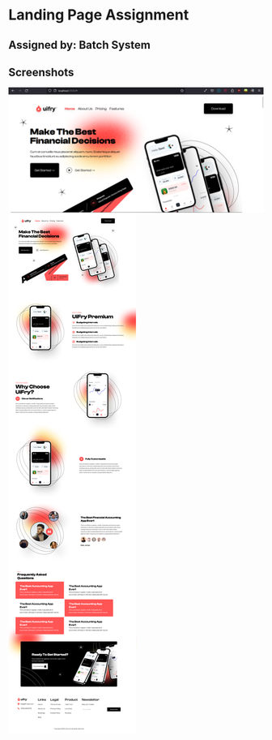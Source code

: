 # Landing Page Assignment

## Assigned by: Batch System

## Screenshots

![screenshot of page](./images/ss.png)
![full page ss](./images/full%20ss.png)
